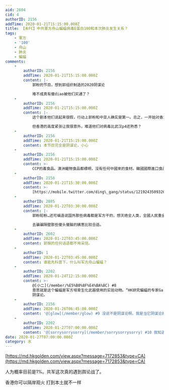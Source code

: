 ```yaml
---
aid: 2604
cid: 4
authorID: 2156
addTime: 2020-01-21T15:15:00.000Z
title: 【未FC】中共軍方舟山蝙蝠病毒E蛋白100和本次肺炎发生关系？
tags:
    - 軍方
    - '100'
    - 舟山
    - 肺炎
    - 蝙蝠
comments:
    -
        authorID: 2156
        addTime: 2020-01-21T15:15:00.000Z
        content: |-
            郭粉的节目，想到郭组织制造的2020阴谋论

            难不成真有傻diao被他们买通了？
    -
        authorID: 2156
        addTime: 2020-01-21T15:15:00.000Z
        content: |-
            这个剧本他们说起来很假，行动上郭粉和中亚人确实是第一。总之，一开始对香港的投放并不成功

            但香港的高度紧张让我很意外，难道他们对病毒比武汉p4还熟悉？
    -
        authorID: 2156
        addTime: 2020-01-21T15:15:00.000Z
        content: 本节目完全是阴谋论，小心
    -
        authorID: 2156
        addTime: 2020-01-21T15:15:00.000Z
        content: >-
            CCP的毒食品。澳洲寵物食品都標明，沒有任何中國來的食材。韓國國際進口食品展，中國食品企業空無一人。新西蘭、韓國等國家，最好的視頻都留在國內，全國人民重金屬全部超標。
    -
        authorID: 2156
        addTime: 2020-01-21T15:30:00.000Z
        content: >-
            [https://mobile.twitter.com/ding\_gang/status/1219243509326151681](https://mobile.twitter.com/ding_gang/status/1219243509326151681)
    -
        authorID: 2805
        addTime: 2020-01-22T03:30:00.000Z
        content: |-
            郭粉轮粉…还可编造说国外那些病毒都是军方干的，想灭绝全人类，全國人民重金屬全部超標，过不了多久，会呜呼哀哉…

            去骗骗隔壁那些傻头傻脑的姨葱比较合适。
    -
        authorID: 2602
        addTime: 2020-01-22T03:45:00.000Z
        content: 郭猴的任何话语都不用采信。
    -
        authorID: 1
        addTime: 2020-01-22T03:45:00.000Z
        content: 谁能先科普下，什么叫军方舟山蝙蝠？
    -
        authorID: 2202
        addTime: 2020-01-24T12:15:00.000Z
        content: >-
            @[小二](/member/%E5%B0%8F%E4%BA%8C) #8
            意思就是这个蝙蝠是军方培育生化武器使用的实验动物。“HK研究蝙蝠的专家Gary博士指出的。舟山蝙蝠基本不会直接传染人。说明需要（人工或自然的）病毒变异。但是自然变异几乎不可能保留一样的E蛋白！结合事实，和内部消息，和洗地（军方，海鲜市场），基本敲定咱们的逻辑，这是人工培育的变种舟山蝙蝠病毒，变成适合人际传播的武汉新病毒！”[https://pincong.rocks/article/12587](https://pincong.rocks/article/12587)
            阴谋论。
    -
        authorID: 2156
        addTime: 2020-01-26T06:45:00.000Z
        content: '@[glow](/member/glow) #9 没说不是阴谋论啊。我是当它阴谋论的。'
    -
        authorID: 2202
        addTime: 2020-01-27T07:00:00.000Z
        content: '@[sorrysorrysorry](/member/sorrysorrysorry) #10 我知道啊。我也认为它是阴谋论'
date: 2020-01-27T07:00:00.000Z
category: 水
---
```


[https://md.hkgolden.com/view.aspx?message=7172853&type=CA](https://md.hkgolden.com/view.aspx?message=7172853&type=CA)

人为概率目前是1%。共军这次真的遇到舆论战了。

香港你可以隔岸观火 打到本土就不一样
